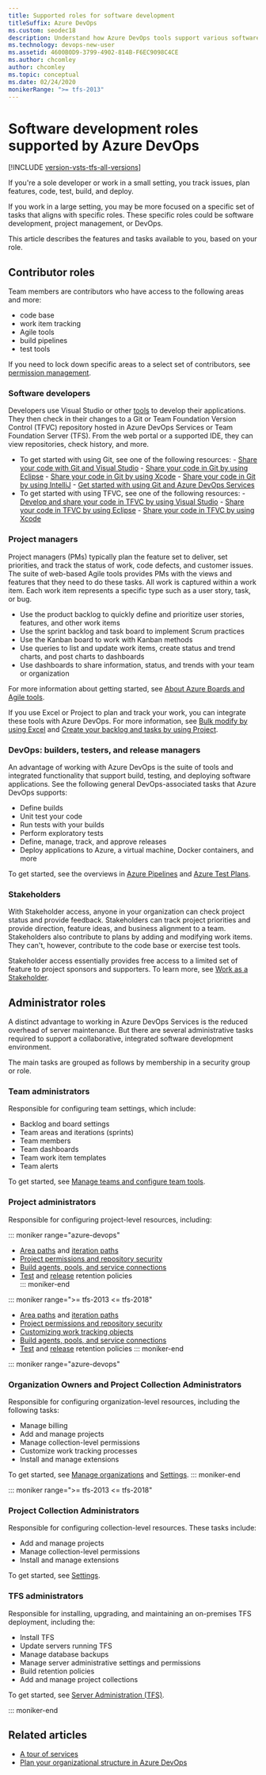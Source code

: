 ```yaml
---
title: Supported roles for software development
titleSuffix: Azure DevOps
ms.custom: seodec18
description: Understand how Azure DevOps tools support various software development roles
ms.technology: devops-new-user
ms.assetid: 4600B0D9-3799-4902-814B-F6EC9098C4CE
ms.author: chcomley
author: chcomley
ms.topic: conceptual
ms.date: 02/24/2020
monikerRange: ">= tfs-2013"
---
```


# Software development roles supported by Azure DevOps

[!INCLUDE [version-vsts-tfs-all-versions](../includes/version-vsts-tfs-all-versions.md)]

If you're a sole developer or work in a small setting, you track issues, plan features, code, test, build, and deploy.

If you work in a large setting, you may be more focused on a specific set of tasks that aligns with specific roles. These specific roles could be software development, project management, or DevOps.

This article describes the features and tasks available to you, based on your role.

## Contributor roles

Team members are contributors who have access to the following areas and more:

- code base
- work item tracking
- Agile tools
- build pipelines
- test tools

If you need to lock down specific areas to a select set of contributors, see [permission management](../organizations/security/permissions.md).

### Software developers

Developers use Visual Studio or other [tools](tools.md) to develop their applications. They then check in their changes to a Git or Team Foundation Version Control (TFVC) repository hosted in Azure DevOps Services or Team Foundation Server (TFS). From the web portal or a supported IDE, they can view repositories, check history, and more.

- To get started with using Git, see one of the following resources: - [Share your code with Git and Visual Studio](../repos/git/share-your-code-in-git-vs.md) - [Share your code in Git by using Eclipse](../repos/git/share-your-code-in-git-eclipse.md) - [Share your code in Git by using Xcode](../repos/git/share-your-code-in-git-xcode.md) - [Share your code in Git by using IntelliJ](../java/download-intellij-plug-in.md) - [Get started with using Git and Azure DevOps Services](../repos/git/gitquickstart.md)
- To get started with using TFVC, see one of the following resources: - [Develop and share your code in TFVC by using Visual Studio](../repos/tfvc/share-your-code-in-tfvc-vs.md) - [Share your code in TFVC by using Eclipse](../repos/tfvc/share-your-code-in-tfvc-eclipse.md) - [Share your code in TFVC by using Xcode](../repos/tfvc/share-your-code-in-tfvc-xcode.md)

### Project managers

Project managers (PMs) typically plan the feature set to deliver, set priorities, and track the status of work, code defects, and customer issues. The suite of web-based Agile tools provides PMs with the views and features that they need to do these tasks. All work is captured within a work item. Each work item represents a specific type such as a user story, task, or bug.

- Use the product backlog to quickly define and prioritize user stories, features, and other work items
- Use the sprint backlog and task board to implement Scrum practices
- Use the Kanban board to work with Kanban methods
- Use queries to list and update work items, create status and trend charts, and post charts to dashboards
- Use dashboards to share information, status, and trends with your team or organization

For more information about getting started, see [About Azure Boards and Agile tools](../boards/get-started/what-is-azure-boards.md).

If you use Excel or Project to plan and track your work, you can integrate these tools with Azure DevOps. For more information, see [Bulk modify by using Excel](../boards/backlogs/office/bulk-add-modify-work-items-excel.md) and [Create your backlog and tasks by using Project](../boards/backlogs/office/create-your-backlog-tasks-using-project.md).

### DevOps: builders, testers, and release managers

An advantage of working with Azure DevOps is the suite of tools and integrated functionality that support build, testing, and deploying software applications. See the following general DevOps-associated tasks that Azure DevOps supports:

- Define builds
- Unit test your code
- Run tests with your builds
- Perform exploratory tests
- Define, manage, track, and approve releases
- Deploy applications to Azure, a virtual machine, Docker containers, and more

To get started, see the overviews in [Azure Pipelines](../pipelines/overview.md) and [Azure Test Plans](../test/overview.md).

### Stakeholders

With Stakeholder access, anyone in your organization can check project status and provide feedback. Stakeholders can track project priorities and provide direction, feature ideas, and business alignment to a team. Stakeholders also contribute to plans by adding and modifying work items. They can't, however, contribute to the code base or exercise test tools.

Stakeholder access essentially provides free access to a limited set of feature to project sponsors and supporters. To learn more, see [Work as a Stakeholder](../organizations/security/get-started-stakeholder.md).

<a id="admin-roles"> </a>

## Administrator roles

A distinct advantage to working in Azure DevOps Services is the reduced overhead of server maintenance. But there are several administrative tasks required to support a collaborative, integrated software development environment.

The main tasks are grouped as follows by membership in a security group or role.

### Team administrators

Responsible for configuring team settings, which include:

- Backlog and board settings
- Team areas and iterations (sprints)
- Team members
- Team dashboards
- Team work item templates
- Team alerts

To get started, see [Manage teams and configure team tools](../organizations/settings/manage-teams.md).

### Project administrators

Responsible for configuring project-level resources, including:

::: moniker range="azure-devops"

- [Area paths](../organizations/settings/set-area-paths.md) and [iteration paths](../organizations/settings/set-iteration-paths-sprints.md)
- [Project permissions and repository security](../organizations/security/permissions.md)
- [Build agents, pools, and service connections](../pipelines/overview.md)
- [Test](../test/how-long-to-keep-test-results.md) and [release](../pipelines/policies/retention.md) retention policies  
  ::: moniker-end

::: moniker range=">= tfs-2013 <= tfs-2018"

- [Area paths](../organizations/settings/set-area-paths.md) and [iteration paths](../organizations/settings/set-iteration-paths-sprints.md)
- [Project permissions and repository security](../organizations/security/permissions.md)
- [Customizing work tracking objects](../reference/customize-work.md)
- [Build agents, pools, and service connections](../pipelines/overview.md)
- [Test](../test/how-long-to-keep-test-results.md) and [release](../pipelines/policies/retention.md) retention policies
  ::: moniker-end

::: moniker range="azure-devops"

### Organization Owners and Project Collection Administrators

Responsible for configuring organization-level resources, including the following tasks:

- Manage billing
- Add and manage projects
- Manage collection-level permissions
- Customize work tracking processes
- Install and manage extensions

To get started, see [Manage organizations](../organizations/accounts/organization-management.md) and [Settings](../organizations/settings/index.md).
::: moniker-end

::: moniker range=">= tfs-2013 <= tfs-2018"

### Project Collection Administrators

Responsible for configuring collection-level resources. These tasks include:

- Add and manage projects
- Manage collection-level permissions
- Install and manage extensions

To get started, see [Settings](../organizations/settings/index.md).

### TFS administrators

Responsible for installing, upgrading, and maintaining an on-premises TFS deployment, including the:

- Install TFS
- Update servers running TFS
- Manage database backups
- Manage server administrative settings and permissions
- Build retention policies
- Add and manage project collections

To get started, see [Server Administration (TFS)](/azure/devops/server/index).

::: moniker-end

## Related articles

- [A tour of services](services.md)
- [Plan your organizational structure in Azure DevOps](plan-your-azure-devops-org-structure.md)
